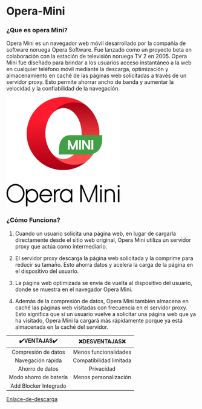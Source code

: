 # Opera-Mini

### ¿Que es opera Mini?

Opera Mini es un navegador web móvil desarrollado por la compañía de software noruega Opera Software. Fue lanzado como un proyecto beta en colaboración con la estación de televisión noruega TV 2 en 2005. Opera Mini fue diseñado para brindar a los usuarios acceso instantáneo a la web en cualquier teléfono móvil mediante la descarga, optimización y almacenamiento en caché de las páginas web solicitadas a través de un servidor proxy. Esto permite ahorrar ancho de banda y aumentar la velocidad y la confiabilidad de la navegación.

![Logo-Opera](https://github.com/davidvd33/Opera-Mini/blob/main/opera-mini-logo-BF9991E707-seeklogo.com.png)

### ¿Cómo Funciona?

1. Cuando un usuario solicita una página web, en lugar de cargarla directamente desde el sitio web original, Opera Mini utiliza un servidor proxy que actúa como intermediario.

2. El servidor proxy descarga la página web solicitada y la comprime para reducir su tamaño. Esto ahorra datos y acelera la carga de la página en el dispositivo del usuario.

3. La página web optimizada se envía de vuelta al dispositivo del usuario, donde se muestra en el navegador Opera Mini.

4. Además de la compresión de datos, Opera Mini también almacena en caché las páginas web visitadas con frecuencia en el servidor proxy. Esto significa que si un usuario vuelve a solicitar una página web que ya ha visitado, Opera Mini la cargará más rápidamente porque ya está almacenada en la caché del servidor.   


| ✔️**VENTAJAS**✔️ | ❌**DESVENTAJAS**❌ |
| :-----------: | :----------: |
| Compresión de datos | Menos funcionalidades |
| Navegación rápida | Compatibilidad limitada |
| Ahorro de datos | Privacidad |
| Modo ahorro de batería | Menos personalización |
| Add Blocker Integrado |  |
[Enlace-de-descarga](https://play.google.com/store/apps/details?id=com.opera.mini.native&hl=es&gl=US&pli=1)